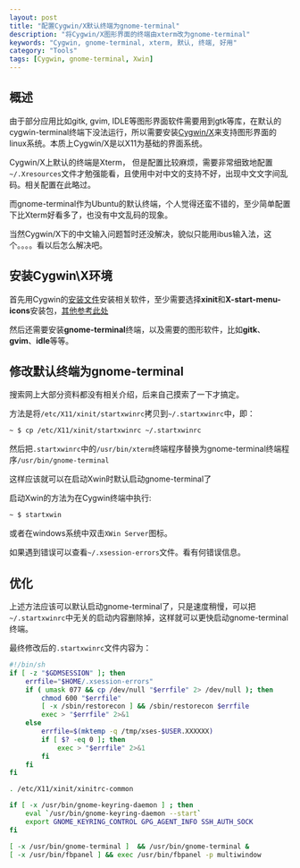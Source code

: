 ```yaml
---
layout: post
title: "配置Cygwin/X默认终端为gnome-terminal"
description: "将Cygwin/X图形界面的终端由xterm改为gnome-terminal"
keywords: "Cygwin, gnome-terminal, xterm, 默认, 终端, 好用"
category: "Tools"
tags: [Cygwin, gnome-terminal, Xwin]
---
```


## 概述

由于部分应用比如gitk, gvim, IDLE等图形界面软件需要用到gtk等库，在默认的cygwin-terminal终端下没法运行，所以需要安装[Cygwin/X](http://x.cygwin.com/)来支持图形界面的linux系统。本质上Cygwin/X是以X11为基础的界面系统。

Cygwin/X上默认的终端是Xterm， 但是配置比较麻烦，需要非常细致地配置`~/.Xresources`文件才勉强能看，且使用中对中文的支持不好，出现中文文字间乱码。相关配置在此略过。

而gnome-terminal作为Ubuntu的默认终端，个人觉得还蛮不错的，至少简单配置下比Xterm好看多了，也没有中文乱码的现象。

当然Cygwin/X下的中文输入问题暂时还没解决，貌似只能用ibus输入法，这个。。。。看以后怎么解决吧。

## 安装Cygwin\X环境

首先用Cygwin的[安装文件](https://cygwin.com/install.html)安装相关软件，至少需要选择**xinit**和**X-start-menu-icons**安装包，[其他参考此处](http://x.cygwin.com/docs/ug/setup.html#setup-cygwin-x-installing)

然后还需要安装**gnome-terminal**终端，以及需要的图形软件，比如**gitk**、**gvim**、**idle**等等。

## 修改默认终端为gnome-terminal

搜索网上大部分资料都没有相关介绍，后来自己摸索了一下才搞定。

方法是将`/etc/X11/xinit/startxwinrc`拷贝到`~/.startxwinrc`中，即：

```bash
~ $ cp /etc/X11/xinit/startxwinrc ~/.startxwinrc
```

然后把`.startxwinrc`中的`/usr/bin/xterm`终端程序替换为gnome-terminal终端程序`/usr/bin/gnome-terminal`

这样应该就可以在启动Xwin时默认启动gnome-terminal了

启动Xwin的方法为在Cygwin终端中执行:

```bash
~ $ startxwin
```

或者在windows系统中双击`XWin Server`图标。

如果遇到错误可以查看`~/.xsession-errors`文件。看有何错误信息。

## 优化

上述方法应该可以默认启动gnome-terminal了，只是速度稍慢，可以把`~/.startxwinrc`中无关的启动内容删除掉，这样就可以更快启动gnome-terminal终端。

最终修改后的`.startxwinrc`文件内容为：

```sh
#!/bin/sh
if [ -z "$GDMSESSION" ]; then
    errfile="$HOME/.xsession-errors"
    if ( umask 077 && cp /dev/null "$errfile" 2> /dev/null ); then
        chmod 600 "$errfile"
        [ -x /sbin/restorecon ] && /sbin/restorecon $errfile
        exec > "$errfile" 2>&1
    else
        errfile=$(mktemp -q /tmp/xses-$USER.XXXXXX)
        if [ $? -eq 0 ]; then
            exec > "$errfile" 2>&1
        fi
    fi
fi

. /etc/X11/xinit/xinitrc-common

if [ -x /usr/bin/gnome-keyring-daemon ] ; then
    eval `/usr/bin/gnome-keyring-daemon --start`
    export GNOME_KEYRING_CONTROL GPG_AGENT_INFO SSH_AUTH_SOCK
fi

[ -x /usr/bin/gnome-terminal ]  && /usr/bin/gnome-terminal &
[ -x /usr/bin/fbpanel ] && exec /usr/bin/fbpanel -p multiwindow
```
